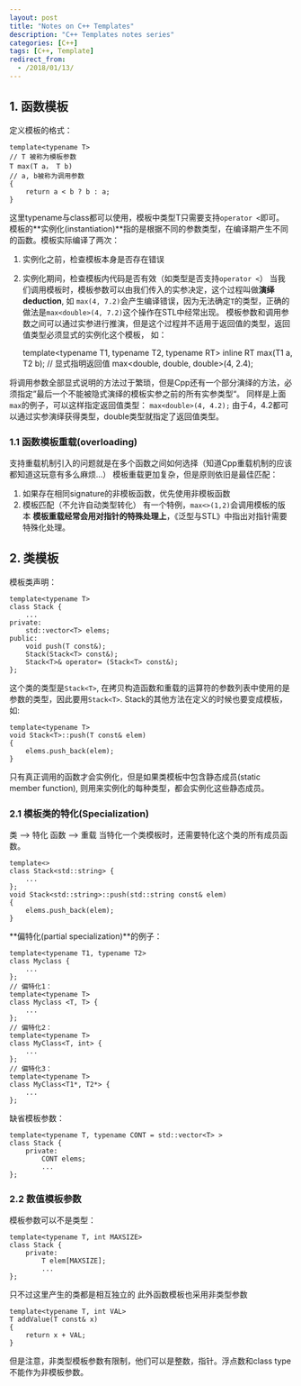 ```yaml
---
layout: post
title: "Notes on C++ Templates"
description: "C++ Templates notes series"
categories: [C++]
tags: [C++, Template]
redirect_from:
  - /2018/01/13/
---
```

## 1. 函数模板
定义模板的格式：

    template<typename T>
    // T 被称为模板参数
    T max(T a， T b)
    // a, b被称为调用参数
    {
        return a < b ? b : a;
    }

这里typename与class都可以使用，模板中类型T只需要支持`operator <`即可。
模板的**实例化(instantiation)**指的是根据不同的参数类型，在编译期产生不同的函数。模板实际编译了两次：
1. 实例化之前，检查模板本身是否存在错误
2. 实例化期间，检查模板内代码是否有效（如类型是否支持`operator <`）
当我们调用模板时，模板参数可以由我们传入的实参决定，这个过程叫做**演绎deduction**, 如
`max(4, 7.2)`会产生编译错误，因为无法确定`T`的类型，正确的做法是`max<double>(4, 7.2)`这个操作在STL中经常出现。
模板参数和调用参数之间可以通过实参进行推演，但是这个过程并不适用于返回值的类型，返回值类型必须显式的实例化这个模板， 如：

    template<typename T1, typename T2, typename RT>
    inline RT max(T1 a, T2 b);
    // 显式指明返回值
    max<double, double, double>(4, 2.4);

将调用参数全部显式说明的方法过于繁琐，但是Cpp还有一个部分演绎的方法，必须指定”最后一个不能被隐式演绎的模板实参之前的所有实参类型“。
同样是上面`max`的例子，可以这样指定返回值类型：
`max<double>(4, 4.2);`
由于4，4.2都可以通过实参演绎获得类型，double类型就指定了返回值类型。
### 1.1 函数模板重载(overloading)
支持重载机制引入的问题就是在多个函数之间如何选择（知道Cpp重载机制的应该都知道这玩意有多么麻烦...）
模板重载更加复杂，但是原则依旧是最佳匹配：
1. 如果存在相同signature的非模板函数，优先使用非模板函数
2. 模板匹配（不允许自动类型转化）
有一个特例，`max<>(1,2)`会调用模板的版本
**模板重载经常会用对指针的特殊处理上**，《泛型与STL》中指出对指针需要特殊化处理。

## 2. 类模板
模板类声明：

    template<typename T>
    class Stack {
        ...
    private:
        std::vector<T> elems;
    public:
        void push(T const&);
        Stack(Stack<T> const&);
        Stack<T>& operator= (Stack<T> const&);
    };

这个类的类型是`Stack<T>`, 在拷贝构造函数和重载的运算符的参数列表中使用的是参数的类型，因此要用`Stack<T>`.
Stack的其他方法在定义的时候也要变成模板，如:

    template<typename T>
    void Stack<T>::push(T const& elem)
    {
        elems.push_back(elem);
    }

只有真正调用的函数才会实例化，但是如果类模板中包含静态成员(static member function), 则用来实例化的每种类型，都会实例化这些静态成员。
### 2.1 模板类的特化(Specialization)
类   --> 特化
函数 --> 重载
当特化一个类模板时，还需要特化这个类的所有成员函数。

    template<>
    class Stack<std::string> {
        ...
    };
    void Stack<std::string>::push(std::string const& elem)
    {
        elems.push_back(elem);
    }
**偏特化(partial specialization)**的例子：

    template<typename T1, typename T2>
    class Myclass {
        ...
    };
    // 偏特化1：
    template<typename T>
    class Myclass <T, T> {
        ...
    };
    // 偏特化2：
    template<typename T>
    class MyClass<T, int> {
        ...
    };
    // 偏特化3：
    template<typename T>
    class MyClass<T1*, T2*> {
        ...
    };
缺省模板参数：

    template<typename T, typename CONT = std::vector<T> >
    class Stack {
        private:
            CONT elems;
            ...
    };

### 2.2 数值模板参数
模板参数可以不是类型：

    template<typename T, int MAXSIZE>
    class Stack {
        private:
            T elem[MAXSIZE];
            ...
    };

只不过这里产生的类都是相互独立的
此外函数模板也采用非类型参数

    template<typename T, int VAL>
    T addValue(T const& x)
    {
        return x + VAL;
    }

但是注意，非类型模板参数有限制，他们可以是整数，指针。浮点数和class type不能作为非模板参数。


















